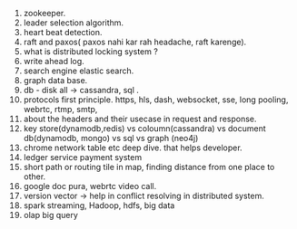 1. zookeeper.
2. leader selection algorithm.
3. heart beat detection. 
4. raft and paxos( paxos nahi kar rah headache, raft karenge).
5. what is distributed locking system ?
6. write ahead log.
7. search engine elastic search. 
8. graph data base. 
9. db - disk all -> cassandra, sql . 
10. protocols first principle.  https, hls, dash, websocket, sse, long pooling, webrtc, rtmp, smtp,
11. about the headers and their usecase in request and response.
12. key store(dynamodb,redis) vs coloumn(cassandra) vs document db(dynamodb, mongo) vs sql vs graph (neo4j)
13. chrome network table etc deep dive. that helps developer.
14. ledger service payment system
15. short path or routing tile in map, finding distance from one place to other.
16. google doc pura, webrtc video call.
17. version vector -> help in conflict resolving in distributed system.
18. spark streaming, Hadoop, hdfs, big data
19. olap big query
